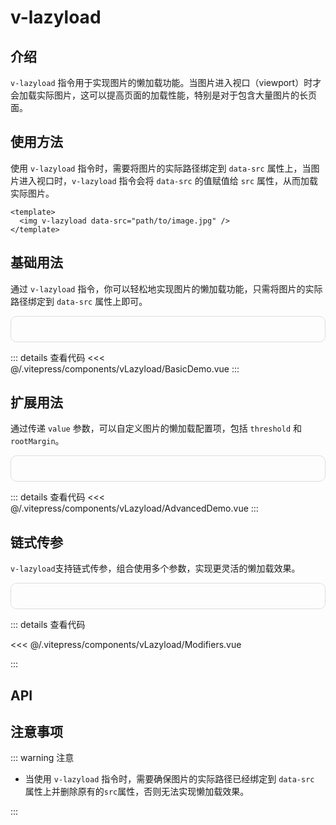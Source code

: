 # v-lazyload

## 介绍

`v-lazyload` 指令用于实现图片的懒加载功能。当图片进入视口（viewport）时才会加载实际图片，这可以提高页面的加载性能，特别是对于包含大量图片的长页面。

## 使用方法

使用 `v-lazyload` 指令时，需要将图片的实际路径绑定到 `data-src` 属性上，当图片进入视口时，`v-lazyload` 指令会将 `data-src` 的值赋值给 `src` 属性，从而加载实际图片。

```vue
<template>
  <img v-lazyload data-src="path/to/image.jpg" />
</template>
```

## 基础用法

通过 `v-lazyload` 指令，你可以轻松地实现图片的懒加载功能，只需将图片的实际路径绑定到 `data-src` 属性上即可。

<div class="demo-container">
  <BasicDemo />
</div>

::: details 查看代码
<<< @/.vitepress/components/vLazyload/BasicDemo.vue
:::

## 扩展用法

通过传递 `value` 参数，可以自定义图片的懒加载配置项，包括 `threshold` 和 `rootMargin`。

<div class="demo-container">
  <AdvancedDemo />
</div>

::: details 查看代码
<<< @/.vitepress/components/vLazyload/AdvancedDemo.vue
:::

## 链式传参

`v-lazyload`支持链式传参，组合使用多个参数，实现更灵活的懒加载效果。

<div class="demo-container">
  <Modifiers />
</div>

::: details 查看代码

<<< @/.vitepress/components/vLazyload/Modifiers.vue

:::

## API

<ApiTable :data="data"/>

## 注意事项

::: warning 注意

- 当使用 `v-lazyload` 指令时，需要确保图片的实际路径已经绑定到 `data-src` 属性上并删除原有的`src`属性，否则无法实现懒加载效果。

:::

<script setup>
import BasicDemo from '../.vitepress/components/vLazyload/BasicDemo.vue'
import AdvancedDemo from '../.vitepress/components/vLazyload/AdvancedDemo.vue'
import ApiTable from '../.vitepress/components/ApiTable.vue';
import Modifiers from '../.vitepress/components/vLazyload/Modifiers.vue'

const data = [
    {
        name: 'value',
        type: 'Object',
        required: false,
        default: '{}',
        description: '图片的懒加载配置项，不指定时，将使用默认配置。'
    },
    {
        name: 'threshold',
        type: 'Number',
        required: false,
        default: '0',
        description: '图片进入视口的触发阈值，单位为像素。'
    },
    {
        name: 'rootMargin',
        type: 'Number',
        required: false,
        default: '0',
        description: '根元素的外边距，用于计算图片进入视口的触发阈值。'
    }
]
</script>

<style>
.demo-container {
  border: 1px solid #ddd;
  padding: 20px;
  border-radius: 10px;
  display: flex;
  flex-direction: column;
  gap: 20px;
}
</style>
